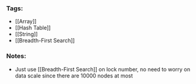 ### Tags:
- [[Array]]
- [[Hash Table]]
- [[String]]
- [[Breadth-First Search]]
### Notes:
- Just use [[Breadth-First Search]] on lock number, no need to worry on data scale since there are 10000 nodes at most